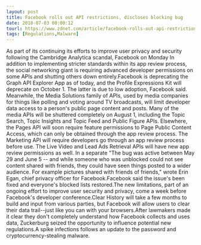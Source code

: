 ```yaml
---
layout: post
title: Facebook rolls out API restrictions, discloses blocking bug
date: 2018-07-03 00:00:12
tourl: https://www.zdnet.com/article/facebook-rolls-out-api-restrictions-discloses-blocking-bug/
tags: [Regulations,Malware]
---
```

As part of its continuing its efforts to improve user privacy and security following the Cambridge Analytica scandal, Facebook on Monday In addition to implementing stricter standards within its app review process, the social networking giant is requiring advanced developer permissions on some APIs and shutting others down entirely.Facebook is deprecating the Graph API Explorer App as of today, and the Profile Expressions Kit will deprecate on October 1. The latter is due to low adoption, Facebook said. Meanwhile, the Media Solutions family of APIs, used by media companies for things like polling and voting around TV broadcasts, will limit developer data access to a person's public page content and posts. Many of the media APIs will be shuttered completely on August 1, including the Topic Search, Topic Insights and Topic Feed and Public Figure APIs. Elsewhere, the Pages API will soon require feature permissions to Page Public Content Access, which can only be obtained through the app review process. The Marketing API will require developers go through an app review process before use. The Live Video and Lead Ads Retrieval APIs will have new app review permissions as well. In a separate "The bug was active between May 29 and June 5 -- and while someone who was unblocked could not see content shared with friends, they could have seen things posted to a wider audience. For example pictures shared with friends of friends," wrote Erin Egan, chief privacy officer for Facebook.Facebook said the issue's been fixed and everyone's blocked lists restored.The new limitations, part of an ongoing effort to improve user security and privacy, come a week before Facebook's developer conference.Clear History will take a few months to build and input from various parties, but Facebook will allow users to clear their data trail--just like you can with your browsers.After lawmakers made it clear they don't completely understand how Facebook collects and uses data, Zuckerburg seized the opportunity to influence potential new regulations.A spike infections follows an update to the password and cryptocurrency-stealing malware.